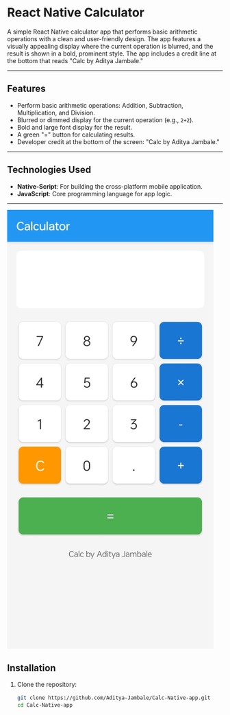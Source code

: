 # React Native Calculator

A simple React Native calculator app that performs basic arithmetic operations with a clean and user-friendly design. The app features a visually appealing display where the current operation is blurred, and the result is shown in a bold, prominent style. The app includes a credit line at the bottom that reads "Calc by Aditya Jambale."

---

## Features
- Perform basic arithmetic operations: Addition, Subtraction, Multiplication, and Division.
- Blurred or dimmed display for the current operation (e.g., `2+2`).
- Bold and large font display for the result.
- A green "=" button for calculating results.
- Developer credit at the bottom of the screen: "Calc by Aditya Jambale."

---

## Technologies Used
- **Native-Script**: For building the cross-platform mobile application.
- **JavaScript**: Core programming language for app logic.

---

![Calculator Screenshot](assets/screenshot.jpg)


## Installation

1. Clone the repository:
   ```bash
   git clone https://github.com/Aditya-Jambale/Calc-Native-app.git
   cd Calc-Native-app
